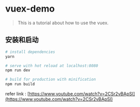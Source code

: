 # vuex-demo

> This is a tutorial about how to use the vuex.

## 安装和启动

``` bash
# install dependencies
yarn

# serve with hot reload at localhost:8080
npm run dev

# build for production with minification
npm run build
```

refer link : [https://www.youtube.com/watch?v=2CSr2vBApSI](https://www.youtube.com/watch?v=2CSr2vBApSI)
